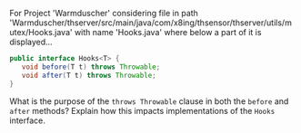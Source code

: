 For Project 'Warmduscher' considering file in path 'Warmduscher/thserver/src/main/java/com/x8ing/thsensor/thserver/utils/mutex/Hooks.java' with name 'Hooks.java' where below a part of it is displayed... 
```java
public interface Hooks<T> {
   void before(T t) throws Throwable;
   void after(T t) throws Throwable;
}
```
What is the purpose of the `throws Throwable` clause in both the `before` and `after` methods? Explain how this impacts implementations of the `Hooks` interface.